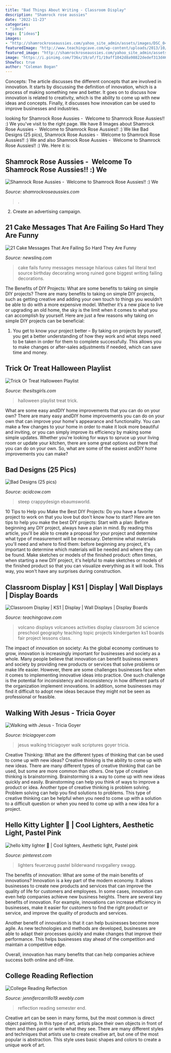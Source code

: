 ```yaml
---
title: "Bad Things About Writing - Classroom Display"
description: "Shamrock rose aussies"
date: "2022-11-23"
categories:
- "ideas"
tags: ["ideas"]
images:
- "http://shamrockroseaussies.com/yahoo_site_admin/assets/images/DSC_0481.225231036_std.JPG"
featuredImage: "http://www.teachingcave.com/wp-content/uploads/2013/10/Volcanoes.jpg"
featured_image: "http://shamrockroseaussies.com/yahoo_site_admin/assets/images/DSC_0481.225231036_std.JPG"
image: "https://i.pinimg.com/736x/19/af/f1/19aff1042d8a98822dedef313d4611d8.jpg"
ShowToc: true
author: "Coleman Bogan"
---
```



Concepts:
The article discusses the different concepts that are involved in innovation. It starts by discussing the definition of innovation, which is a process of making something new and better. It goes on to discuss how innovation is related to creativity, which is the ability to come up with new ideas and concepts. Finally, it discusses how innovation can be used to improve businesses and industries.

	

		
looking for Shamrock Rose Aussies - ﻿﻿﻿ Welcome to Shamrock Rose Aussies!! :) We you've visit to the right page. We have 8 Images about Shamrock Rose Aussies - ﻿﻿﻿ Welcome to Shamrock Rose Aussies!! :) We like Bad Designs (25 pics), Shamrock Rose Aussies - ﻿﻿﻿ Welcome to Shamrock Rose Aussies!! :) We and also Shamrock Rose Aussies - ﻿﻿﻿ Welcome to Shamrock Rose Aussies!! :) We. Here it is:
		
    
## Shamrock Rose Aussies - ﻿﻿﻿ Welcome To Shamrock Rose Aussies!! :) We

<img loading=lazy src="http://shamrockroseaussies.com/yahoo_site_admin/assets/images/DSC_0481.225231036_std.JPG" onerror="this.onerror=null;this.src='https://tse3.mm.bing.net/th?id=OIP.4WHTW3gJqE9VKIrKcMi5yQHaE-&amp;pid=15.1';" alt="Shamrock Rose Aussies - ﻿﻿﻿ Welcome to Shamrock Rose Aussies!! :) We">

_Source: shamrockroseaussies.com_

>. 

	

2. Create an advertising campaign.

    
## 21 Cake Messages That Are Failing So Hard They Are Funny

<img loading=lazy src="https://www.newslinq.com/wp-content/uploads/2015/06/9782.jpg" onerror="this.onerror=null;this.src='https://tse2.mm.bing.net/th?id=OIP.RTj33gy52G7oz7wBWZ6qqAHaJ4&amp;pid=15.1';" alt="21 Cake Messages That Are Failing So Hard They Are Funny">

_Source: newslinq.com_

>cake fails funny messages message hilarious cakes fail literal text source birthday decorating wrong ruined gone biggest writing failing decorations. 

	

The Benefits of DIY Projects: What are some benefits to taking on simple DIY projects?
There are many benefits to taking on simple DIY projects, such as getting creative and adding your own touch to things you wouldn’t be able to do with a more expensive model. Whether it’s a new place to live or upgrading an old home, the sky is the limit when it comes to what you can accomplish by yourself. Here are just a few reasons why taking on simple DIY projects can be beneficial: 
1. You get to know your project better – By taking on projects by yourself, you get a better understanding of how they work and what steps need to be taken in order for them to complete successfully. This allows you to make changes or after-sales adjustments if needed, which can save time and money. 


    
## Trick Or Treat Halloween Playlist

<img loading=lazy src="https://www.thesitsgirls.com/wp-content/uploads/2015/10/playlist740.png" onerror="this.onerror=null;this.src='https://tse4.mm.bing.net/th?id=OIP.QLUHZQZpNxtSKiJkk7IgkgHaPR&amp;pid=15.1';" alt="Trick Or Treat Halloween Playlist">

_Source: thesitsgirls.com_

>halloween playlist treat trick. 

	

What are some easy andDIY home improvements that you can do on your own?
There are many easy andDIY home improvements you can do on your own that can improve your home's appearance and functionality. You can make a few changes to your home in order to make it look more beautiful and inviting, or you can simply improve its efficiency by making some simple updates. Whether you're looking for ways to spruce up your living room or update your kitchen, there are some great options out there that you can do on your own. So, what are some of the easiest andDIY home improvements you can make?

    
## Bad Designs (25 Pics)

<img loading=lazy src="https://cdn.acidcow.com/pics/20200628/1593345328_4bp2metebk.jpg" onerror="this.onerror=null;this.src='https://tse2.mm.bing.net/th?id=OIP.00IGudv9f1kNBXUBNgcHZgHaJ4&amp;pid=15.1';" alt="Bad Designs (25 pics)">

_Source: acidcow.com_

>steep crappydesign ebaumsworld. 

	

10 Tips to Help you Make the Best DIY Projects:
Do you have a favorite project to work on that you love but don't know how to start? Here are ten tips to help you make the best DIY projects: 
Start with a plan: Before beginning any DIY project, always have a plan in mind. By reading this article, you'll be able to create a proposal for your project and determine what type of measurement will be necessary. Determine what materials you'll need and where to find them: before beginning any project, it's important to determine which materials will be needed and where they can be found. Make sketches or models of the finished product: often times, when starting a new DIY project, it's helpful to make sketches or models of the finished product so that you can visualize everything as it will look. This way, you won't have any surprises during construction.

    
## Classroom Display | KS1 | Display | Wall Displays | Display Boards

<img loading=lazy src="http://www.teachingcave.com/wp-content/uploads/2013/10/Volcanoes.jpg" onerror="this.onerror=null;this.src='https://tse1.mm.bing.net/th?id=OIP.9BjzYoojdNQNSxkmrZVVQgHaJ3&amp;pid=15.1';" alt="Classroom Display | KS1 | Display | Wall Displays | Display Boards">

_Source: teachingcave.com_

>volcano displays volcanoes activities display classroom 3d science preschool geography teaching topic projects kindergarten ks1 boards fair project lessons class. 

	

The impact of innovation on society:
As the global economy continues to grow, innovation is increasingly important for businesses and society as a whole. Many people believe that innovation can benefit business owners and society by providing new products or services that solve problems or make life easier. However, there are some challenges businesses face when it comes to implementing innovative ideas into practice. One such challenge is the potential for inconsistency and inconsistency in how different parts of the organization implement innovations. In addition, some businesses may find it difficult to adopt new ideas because they might not be seen as professional or feasible.

    
## Walking With Jesus - Tricia Goyer

<img loading=lazy src="https://triciagoyer.com/wp-content/uploads/2015/06/walking-with-jesus.png" onerror="this.onerror=null;this.src='https://tse3.mm.bing.net/th?id=OIP.SSJHlL4SFg-xcEe9eyBvjwHaKE&amp;pid=15.1';" alt="Walking with Jesus - Tricia Goyer">

_Source: triciagoyer.com_

>jesus walking triciagoyer walk scriptures goyer tricia. 

	

Creative Thinking: What are the different types of thinking that can be used to come up with new ideas?
Creative thinking is the ability to come up with new ideas. There are many different types of creative thinking that can be used, but some are more common than others. One type of creative thinking is brainstorming. Brainstorming is a way to come up with new ideas quickly and easily. Brainstorming can help you think of ways to improve a product or idea. Another type of creative thinking is problem solving. Problem solving can help you find solutions to problems. This type of creative thinking can be helpful when you need to come up with a solution to a difficult question or when you need to come up with a new idea for a project.

    
## Hello Kitty Lighter 🌈 | Cool Lighters, Aesthetic Light, Pastel Pink

<img loading=lazy src="https://i.pinimg.com/736x/19/af/f1/19aff1042d8a98822dedef313d4611d8.jpg" onerror="this.onerror=null;this.src='https://tse2.mm.bing.net/th?id=OIP.UEYAP37iGVsUPMgxDgjVkAHaJ3&amp;pid=15.1';" alt="hello kitty lighter 🌈 | Cool lighters, Aesthetic light, Pastel pink">

_Source: pinterest.com_

>lighters feuerzeug pastel bilderwand rsvpgallery swagg. 

	

The benefits of innovation: What are some of the main benefits of innovations?
Innovation is a key part of the modern economy. It allows businesses to create new products and services that can improve the quality of life for customers and employees. In some cases, innovation can even help companies achieve new business heights.
There are several key benefits of innovation. For example, innovations can increase efficiency in businesses, make it easier for customers to find the right product or service, and improve the quality of products and services.

Another benefit of innovation is that it can help businesses become more agile. As new technologies and methods are developed, businesses are able to adapt their processes quickly and make changes that improve their performance. This helps businesses stay ahead of the competition and maintain a competitive edge.

Overall, innovation has many benefits that can help companies achieve success both online and off-line.

    
## College Reading Reflection

<img loading=lazy src="http://jennifercarrillo19.weebly.com/uploads/3/7/2/0/37206763/1771903_orig.jpg" onerror="this.onerror=null;this.src='https://tse2.mm.bing.net/th?id=OIP.xuRemUHHA5LS7ufAodPcMAHaJ4&amp;pid=15.1';" alt="College Reading Reflection">

_Source: jennifercarrillo19.weebly.com_

>reflection reading semester end. 

	

Creative art can be seen in many forms, but the most common is direct object painting. In this type of art, artists place their own objects in front of them and then paint or write what they see. There are many different styles and techniques that artists use to create creative art, but one of the most popular is abstraction. This style uses basic shapes and colors to create a unique work of art.

